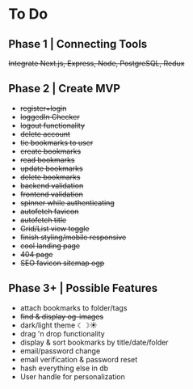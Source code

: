 # To Do

## Phase 1 | Connecting Tools

~~Integrate Next.js, Express, Node, PostgreSQL, Redux~~

## Phase 2 | Create MVP

- ~~register+login~~
- ~~loggedIn Checker~~
- ~~logout functionality~~
- ~~delete account~~
- ~~tie bookmarks to user~~
- ~~create bookmarks~~
- ~~read bookmarks~~
- ~~update bookmarks~~
- ~~delete bookmarks~~
- ~~backend validation~~
- ~~frontend validation~~
- ~~spinner while authenticating~~
- ~~autofetch favicon~~
- ~~autofetch title~~
- ~~Grid/List view toggle~~
- ~~finish styling/mobile responsive~~
- ~~cool landing page~~
- ~~404 page~~
- ~~SEO favicon sitemap ogp~~

## Phase 3+ | Possible Features

- attach bookmarks to folder/tags
- ~~find & display og-images~~
- dark/light theme ☾☽☀️
- drag 'n drop functionality
- display & sort bookmarks by title/date/folder
- email/password change
- email verification & password reset
- hash everything else in db
- User handle for personalization
